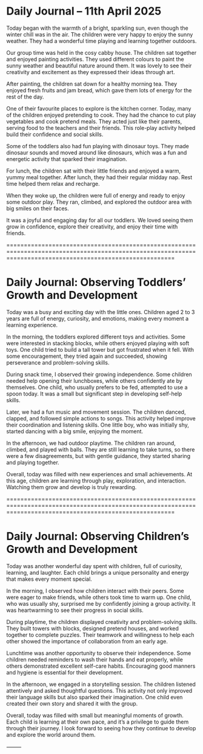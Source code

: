 
# Daily Journal – 11th April 2025

Today began with the warmth of a bright, sparkling sun, even though the winter chill was in the air. The children were very happy to enjoy the sunny weather. They had a wonderful time playing and learning together outdoors.

Our group time was held in the cosy cabby house. The children sat together and enjoyed painting activities. They used different colours to paint the sunny weather and beautiful nature around them. It was lovely to see their creativity and excitement as they expressed their ideas through art.

After painting, the children sat down for a healthy morning tea. They enjoyed fresh fruits and jam bread, which gave them lots of energy for the rest of the day.

One of their favourite places to explore is the kitchen corner. Today, many of the children enjoyed pretending to cook. They had the chance to cut play vegetables and cook pretend meals. They acted just like their parents, serving food to the teachers and their friends. This role-play activity helped build their confidence and social skills.

Some of the toddlers also had fun playing with dinosaur toys. They made dinosaur sounds and moved around like dinosaurs, which was a fun and energetic activity that sparked their imagination.

For lunch, the children sat with their little friends and enjoyed a warm, yummy meal together. After lunch, they had their regular midday nap. Rest time helped them relax and recharge.

When they woke up, the children were full of energy and ready to enjoy some outdoor play. They ran, climbed, and explored the outdoor area with big smiles on their faces.

It was a joyful and engaging day for all our toddlers. We loved seeing them grow in confidence, explore their creativity, and enjoy their time with friends.




============================================================================================================================================================




# Daily Journal: Observing Toddlers’ Growth and Development

Today was a busy and exciting day with the little ones. Children aged 2 to 3 years are full of energy, curiosity, and emotions, making every moment a learning experience.

In the morning, the toddlers explored different toys and activities. Some were interested in stacking blocks, while others enjoyed playing with soft toys. One child tried to build a tall tower but got frustrated when it fell. With some encouragement, they tried again and succeeded, showing perseverance and problem-solving skills.

During snack time, I observed their growing independence. Some children needed help opening their lunchboxes, while others confidently ate by themselves. One child, who usually prefers to be fed, attempted to use a spoon today. It was a small but significant step in developing self-help skills.

Later, we had a fun music and movement session. The children danced, clapped, and followed simple actions to songs. This activity helped improve their coordination and listening skills. One little boy, who was initially shy, started dancing with a big smile, enjoying the moment.

In the afternoon, we had outdoor playtime. The children ran around, climbed, and played with balls. They are still learning to take turns, so there were a few disagreements, but with gentle guidance, they started sharing and playing together.

Overall, today was filled with new experiences and small achievements. At this age, children are learning through play, exploration, and interaction. Watching them grow and develop is truly rewarding.





============================================================================================================================================================




# Daily Journal: Observing Children’s Growth and Development

Today was another wonderful day spent with children, full of curiosity, learning, and laughter. Each child brings a unique personality and energy that makes every moment special.

In the morning, I observed how children interact with their peers. Some were eager to make friends, while others took time to warm up. One child, who was usually shy, surprised me by confidently joining a group activity. It was heartwarming to see their progress in social skills.

During playtime, the children displayed creativity and problem-solving skills. They built towers with blocks, designed pretend houses, and worked together to complete puzzles. Their teamwork and willingness to help each other showed the importance of collaboration from an early age.

Lunchtime was another opportunity to observe their independence. Some children needed reminders to wash their hands and eat properly, while others demonstrated excellent self-care habits. Encouraging good manners and hygiene is essential for their development.

In the afternoon, we engaged in a storytelling session. The children listened attentively and asked thoughtful questions. This activity not only improved their language skills but also sparked their imagination. One child even created their own story and shared it with the group.

Overall, today was filled with small but meaningful moments of growth. Each child is learning at their own pace, and it’s a privilege to guide them through their journey. I look forward to seeing how they continue to develop and explore the world around them.

⸻
